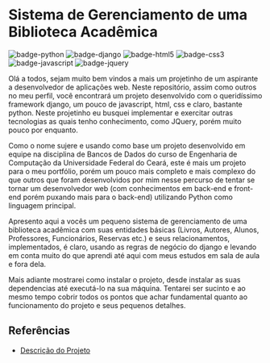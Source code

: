 # **Sistema de Gerenciamento de uma Biblioteca Acadêmica**

![badge-python](https://img.shields.io/badge/Python-14354C?style=for-the-badge&logo=python&logoColor=white)
![badge-django](https://img.shields.io/badge/Django-092E20?style=for-the-badge&logo=django&logoColor=white)
![badge-html5](https://img.shields.io/badge/HTML5-E34F26?style=for-the-badge&logo=html5&logoColor=white)
![badge-css3](https://img.shields.io/badge/CSS3-1572B6?style=for-the-badge&logo=css3&logoColor=white)
![badge-javascript](https://img.shields.io/badge/JavaScript-323330?style=for-the-badge&logo=javascript&logoColor=F7DF1E)
![badge-jquery](https://img.shields.io/badge/jQuery-0769AD?style=for-the-badge&logo=jquery&logoColor=white)


Olá a todos, sejam muito bem vindos a mais um projetinho de um aspirante a desenvolvedor de aplicações web. Neste repositório, assim como outros no meu perfil, você encontrará um projeto desenvolvido com o queridíssimo framework django, um pouco de javascript, html, css e claro, bastante python. Neste projetinho eu busquei implementar e exercitar outras tecnologias as quais tenho conhecimento, como JQuery, porém muito pouco por enquanto.

Como o nome sujere e usando como base um projeto desenvolvido em equipe na disciplina de Bancos de Dados do curso de Engenharia de Computação da Universidade Federal do Ceará, este é mais um projeto para o meu portfólio, porém um pouco mais completo e mais complexo do que outros que foram desenvolvidos por mim nesse percurso de tentar se tornar um desenvolvedor web (com conhecimentos em back-end e front-end porém puxando mais para o back-end) utilizando Python como linguagem principal.

Apresento aqui a vocês um pequeno sistema de gerenciamento de uma biblioteca acadêmica com suas entidades básicas (Livros, Autores, Alunos, Professores, Funcionários, Reservas etc.) e seus relacionamentos, implementados, é claro, usando as regras de negócio do django e levando em conta muito do que aprendi até aqui com meus estudos em sala de aula e fora dela. 

Mais adiante mostrarei como instalar o projeto, desde instalar as suas dependencias até executá-lo na sua máquina. Tentarei ser sucinto e ao mesmo tempo cobrir todos os pontos que achar fundamental quanto ao funcionamento do projeto e seus pequenos detalhes.


## **Referências**

* [Descrição do Projeto](./docs/Descri%C3%A7%C3%A3o%20do%20Trabalho%20de%20Banco%20de%20Dados.pdf)



